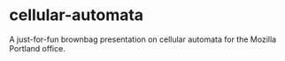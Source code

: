 cellular-automata
=================

A just-for-fun brownbag presentation on cellular automata for the Mozilla Portland office.
